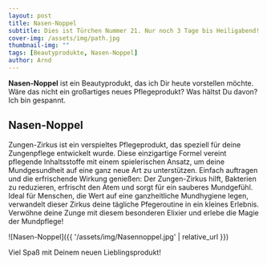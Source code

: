 ```yaml
---
layout: post
title: Nasen-Noppel
subtitle: Dies ist Türchen Nummer 21. Nur noch 3 Tage bis Heiligabend!
cover-img: /assets/img/path.jpg
thumbnail-img: ""
tags: [Beautyprodukte, Nasen-Noppel]
author: Arnd
---
```


**Nasen-Noppel** ist ein Beautyprodukt, das ich Dir heute vorstellen möchte. Wäre das nicht ein großartiges neues Pflegeprodukt? Was hältst Du davon? Ich bin gespannt. 

## Nasen-Noppel

Zungen-Zirkus ist ein verspieltes Pflegeprodukt, das speziell für deine Zungenpflege entwickelt wurde. Diese einzigartige Formel vereint pflegende Inhaltsstoffe mit einem spielerischen Ansatz, um deine Mundgesundheit auf eine ganz neue Art zu unterstützen. Einfach auftragen und die erfrischende Wirkung genießen: Der Zungen-Zirkus hilft, Bakterien zu reduzieren, erfrischt den Atem und sorgt für ein sauberes Mundgefühl. Ideal für Menschen, die Wert auf eine ganzheitliche Mundhygiene legen, verwandelt dieser Zirkus deine tägliche Pfegeroutine in ein kleines Erlebnis. Verwöhne deine Zunge mit diesem besonderen Elixier und erlebe die Magie der Mundpflege!

![Nasen-Noppel]({{ '/assets/img/Nasennoppel.jpg' | relative_url }})

Viel Spaß mit Deinem neuen Lieblingsprodukt!